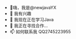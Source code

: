 <!---
newjavaYX/newjavaYX is a ✨ special ✨ repository because its `README.md` (this file) appears on your GitHub profile.
You can click the Preview link to take a look at your changes.
--->
- 👋嗨，我是@newjavaYX
- 👀 我有兴趣
- 🌱 我现在正在学习Java
- 💞️ 我正在寻找合作...
- 📫 如何联系我 QQ2745223955
